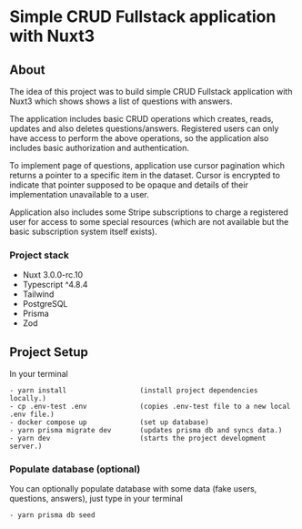 # Simple CRUD Fullstack application with Nuxt3


## About


The idea of this project was to build simple CRUD Fullstack application with Nuxt3 which shows shows a list of questions with answers.

The application includes basic CRUD operations which creates, reads, updates and also deletes questions/answers.
Registered users can only have access to perform the above operations, so the application also includes basic authorization and authentication.

To implement page of questions, application use cursor pagination which returns a pointer to a specific item in the dataset. Cursor is encrypted to indicate that pointer supposed to be opaque and details of their implementation unavailable to a user.

Application also includes some Stripe subscriptions to charge a registered user for access to some special resources (which are not available but the basic subscription system itself exists).


### Project stack

- Nuxt 3.0.0-rc.10
- Typescript ^4.8.4
- Tailwind
- PostgreSQL
- Prisma
- Zod


## Project Setup

In your terminal

    - yarn install                  (install project dependencies locally.)
    - cp .env-test .env             (copies .env-test file to a new local .env file.)
    - docker compose up             (set up database)
    - yarn prisma migrate dev       (updates prisma db and syncs data.)
    - yarn dev                      (starts the project development server.)


### Populate database (optional)
You can optionally populate database with some data (fake users, questions, answers), just type in your terminal

    - yarn prisma db seed




